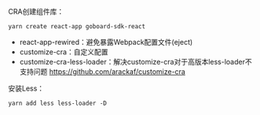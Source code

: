 CRA创建组件库：
```shell
yarn create react-app goboard-sdk-react
```

- react-app-rewired：避免暴露Webpack配置文件(eject)
- customize-cra：自定义配置 
- customize-cra-less-loader：解决customize-cra对于高版本less-loader不支持问题
https://github.com/arackaf/customize-cra

安装Less：
```shell
yarn add less less-loader -D
```
